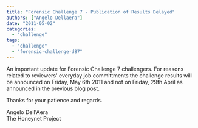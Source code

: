 ```yaml
---
title: "Forensic Challenge 7 - Publication of Results Delayed"
authors: ["Angelo Dellaera"]
date: "2011-05-02"
categories: 
  - "challenge"
tags: 
  - "challenge"
  - "forensic-challenge-d87"
---
```


An important update for Forensic Challenge 7 challengers. For reasons related to reviewers' everyday job committments the challenge results will be announced on Friday, May 6th 2011 and not on Friday, 29th April as announced in the previous blog post.  
  
Thanks for your patience and regards.  
  
Angelo Dell'Aera  
The Honeynet Project
